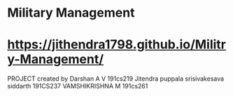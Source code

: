 # Military Management
# https://jithendra1798.github.io/Militry-Management/
PROJECT created by
Darshan A V 191cs219
Jitendra puppala srisivakesava siddarth  191CS237
VAMSHIKRISHNA M  191cs261

